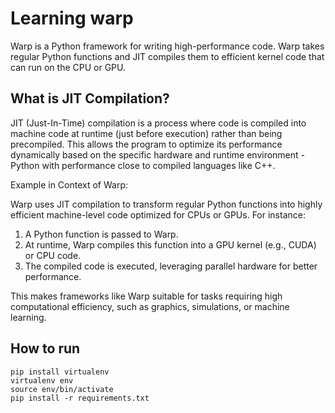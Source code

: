 # Learning warp

Warp is a Python framework for writing high-performance code. Warp takes regular Python functions and JIT compiles them to efficient kernel code that can run on the CPU or GPU.

## What is JIT Compilation?

JIT (Just-In-Time) compilation is a process where code is compiled into machine code at runtime (just before execution) rather than being precompiled. This allows the program to optimize its performance dynamically based on the specific hardware and runtime environment - Python with performance close to compiled languages like C++.

Example in Context of Warp:

Warp uses JIT compilation to transform regular Python functions into highly efficient machine-level code optimized for CPUs or GPUs. For instance:

1. A Python function is passed to Warp.
2. At runtime, Warp compiles this function into a GPU kernel (e.g., CUDA) or CPU code.
3. The compiled code is executed, leveraging parallel hardware for better performance.

This makes frameworks like Warp suitable for tasks requiring high computational efficiency, such as graphics, simulations, or machine learning.

## How to run

```
pip install virtualenv
virtualenv env
source env/bin/activate
pip install -r requirements.txt
```

